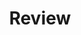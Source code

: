 ---
review:
    - questions:
        question: >
            What is WebGPU?
        answers:
            - A highly customized API to use specific GPUs.
            - APIs designed to provide a unified access to GPUs whichever the GPU vendor and operating system the application runs with.
            - APIs designed for cloud-based applications.
        correct_answer: 2                    
        explanation: >
            WebGPU is a Render Hardware Interface built on top of the various APIs provided by the driver/OS depending on your platform. This duplicated development effort is made once by the web browsers and made available to us through the webgpu.h header they provide

    - questions:
        question: >
            What is Dawn?
        answers:
            - A WebGPU implementation lead by Google.
            - A community-driven WebGPU implementation.
            - A new programming language to program GPUs.
        correct_answer: 1                   
        explanation: >
            Dawn is an open-source and cross-platform implementation of the WebGPU standard, lead by Google. More precisely it implements webgpu.h that is a one-to-one mapping with the WebGPU IDL. 
               
    - questions:
        question: >
            What is Arm Streamline?
        answers:
            - A profiling tool to profile CPUs.
            - A profiling tool to profile GPUs.
            - A a comprehensive profiling software to profile both CPUs and GPUs.
        correct_answer: 3          
        explanation: >
            Streamline is an application profiler that can capture data from multiple sources, including Program Counters (PC), Samples from the hardware Performance Monitoring Unit (PMU) counters in the Arm CPU, Arm® Mali™ GPUs, and Arm Immortalis™ GPUs.



# ================================================================================
#       FIXED, DO NOT MODIFY
# ================================================================================
title: "Review"                 # Always the same title
weight: 20                      # Set to always be larger than the content in this path
layout: "learningpathall"       # All files under learning paths have this same wrapper
---